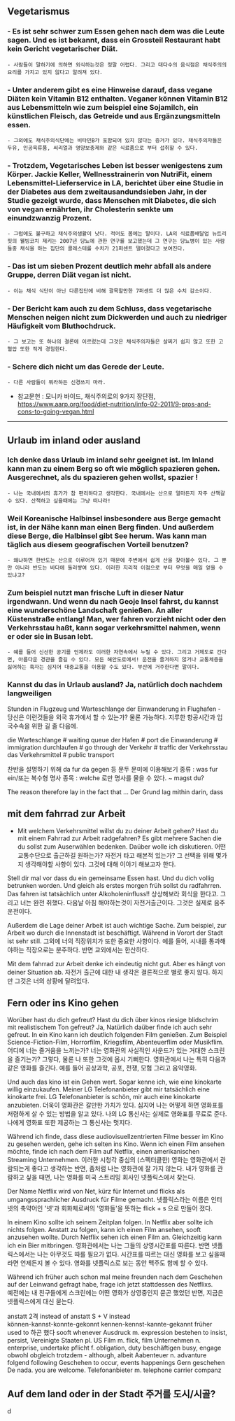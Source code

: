 
## Vegetarismus

### - Es ist sehr schwer zum Essen gehen nach dem was die Leute sagen. Und es ist bekannt, dass ein Grossteil Restaurant habt kein Gericht vegetarischer Diät. 
    - 사람들이 말하기에 의하면 외식하는것은 정말 어렵다. 그리고 대다수의 음식점은 채식주의의 요리를 가지고 있지 않다고 알려져 있다.

### - Unter anderem gibt es eine Hinweise darauf, dass vegane Diäten kein Vitamin B12 enthalten. Veganer können Vitamin B12 aus Lebensmitteln wie zum beispiel eine Sojamilch, ein künstlichen Fleisch, das Getreide und aus Ergänzungsmitteln essen. 
    - 그외에도 채식주의식단에는 비타민B가 포함되어 있지 않다는 증거가 있다. 채식주의자들은 두유, 인공육류품, 씨리얼과 영양보충제와 같은 식료품으로 부터 섭취할 수 있다.

### - Trotzdem, Vegetarisches Leben ist besser wenigestens zum Körper. Jackie Keller, Wellnesstrainerin von NutriFit, einem Lebensmittel-Lieferservice in LA, berichtet über eine Studie in der Diabetes aus dem zweitausandundsieben Jahr,  in der Studie gezeigt wurde, dass Menschen mit Diabetes, die sich von vegan ernährten, ihr Cholesterin senkte um einundzwanzig Prozent. 
    - 그럼에도 불구하고 채식주의생활이 낫다. 적어도 몸에는 말이다. LA의 식료품배달업 뉴트리핏의 웰빙코치 제키는 2007년 당뇨에 관한 연구를 보고했는데 그 연구는 당뇨병이 있는 사람들중 채식을 하는 집단의 콜레스테롤 수치가 21퍼센트 떨어졌다고 보여진다.

### - Das ist um sieben Prozent deutlich mehr abfall als andere Gruppe, derren Diät vegan ist nicht.
    - 이는 채식 식단이 아닌 다른집단에 비해 괄목할만한 7퍼센트 더 많은 수치 감소이다.

### - Der Bericht kam auch zu dem Schluss, dass vegetarische Menschen  neigen nicht zum Dickwerden und auch zu niedriger Häufigkeit vom Bluthochdruck.
    - 그 보고는 또 하나의 결론에 이르렀는데 그것은 채식주의자들은 살찌기 쉽지 않고 또한 고혈압 또한 적게 경험한다.

### - Schere dich nicht um das Gerede der Leute.
    - 다른 사람들이 뭐라하든 신경쓰지 마라.

- 참고문헌 : 모니카 바이드, 채식주의로의 9가지 장단점, https://www.aarp.org/food/diet-nutrition/info-02-2011/9-pros-and-cons-to-going-vegan.html

---

## Urlaub im inland oder ausland
### Ich denke dass Urlaub im inland sehr geeignet ist. Im Inland kann man zu einem Berg so oft wie möglich spazieren gehen. Ausgerechnet, als du spazieren gehen wollst, spazier !
    - 나는 국내에서의 휴가가 참 편리하다고 생각한다. 국내에서는 산으로 얼마든지 자주 산책갈 수 있다. 산책하고 싶을때에는 그냥 떠나라! 

### Weil Koreanische Halbinsel insbesondere aus Berge gemacht ist, in der Nähe kann man einen Berg finden. Und außerdem diese Berge, die Halbinsel gibt See herum. Was kann man täglich aus diesem geografischen Vorteil benutzen?
    - 왜냐하면 한반도는 산으로 이루어져 있기 때문에 주변에서 쉽게 산을 찾아볼수 있다. 그 뿐만 아니라 반도는 바다에 둘러쌓여 있다. 이러한 지리적 이점으로 부터 무엇을 매일 얻을 수 있냐고?

### Zum beispiel nutzt man frische Luft in dieser Natur irgendwann. Und wenn du nach Geoje Insel fahrst, du kannst eine wunderschöne Landschaft genießen. An aller Küstenstraße entlang! Man, wer fahren vorzieht nicht oder den Verkehrsstau haßt, kann sogar verkehrsmittel nahmen, wenn er oder sie in Busan lebt. 
    - 예를 들어 신선한 공기를 언제라도 이러한 자연속에서 누릴 수 있다. 그리고 거제도로 간다면, 아름다운 경관을 즐길 수 있다. 모든 해안도로에서! 운전을 즐겨하지 않거나 교통체증을 싫어하는 혹자는 심지어 대중교통을 이용할 수도 있다. 부산에 거주한다면 말이다.

### Kannst du das in Urlaub ausland? Ja, natürlich doch nachdem langweiligen  
Stunden in Flugzeug und Warteschlange der Einwanderung in Flughafen
    - 당신은 이런것들을 외국 휴가에서 할 수 있는가? 물론 가능하다. 지루한 항공시간과 입국수속을 위한 길 줄 다음에.



die Warteschlange # waiting queue
der Hafen # port
die Einwanderung # immigration
durchlaufen # go through 
der Verkehr # traffic
der Verkehrsstau
das Verkehrsmittel # public transport

찬반을 설명하기 위해 da fur da gegen 등 문두 문미에 이용해보기
종류 : was fur ein/또는 복수형 명사
종목 : welche 로만 명사를 물을 수 있다.
~ magst du?

The reason therefore lay in the fact that ...	Der Grund lag mithin darin, dass


## mit dem fahrrad zur Arbeit
- Mit welchem Verkehrsmittel willst du zu deiner Arbeit gehen? Hast du mit einem Fahrrad zur Arbeit radgefahren? Es gibt mehrere Sachen die du sollst zum Auserwählen bedenken. Daüber wolle ich diskutieren.
어떤 교통수단으로 출근하길 원하는가? 자전거 타고 해본적 있는가? 그 선택을 위해 몇가지 생각해야할 사항이 있다. 그것에 대해 이야기 해보고자 한다.

Stell dir mal vor dass du ein gemeinsame Essen hast. Und du dich vollig betrunken worden. Und gleich als erstes morgen früh sollst du radfahrren. Das fahren ist tatsächlich unter Alkoholeninfluss!! 
상상해보라 회식을 한다고. 그리고 너는 완전 취했다. 다음날 아침 해야하는것이 자전거출근이다. 그것은 실제로 음주운전이다. 

Außerdem die Lage deiner Arbeit ist auch wichtige Sache. Zum beispiel, zur Arbeit wo durch die Innenstadt ist beschäftigt. Während in Vorort der Stadt ist sehr still. 
그외에 너의 직장위치가 또한 중요한 사항이다. 예를 들어, 시내를 통과해야하는 직장으로는 분주하다. 반면 교외에서는 한산하다.

Mit dem fahrrad zur Arbeit denke ich eindeutig nicht gut. Aber es hängt von deiner Situation ab.
자전거 출근에 대한 내 생각은 결론적으로 별로 좋지 않다. 하지만 그것은 너의 상황에 달려있다.


## Fern oder ins Kino gehen
Worüber hast du dich gefreut? Hast du dich über kinos riesige blidschrim mit realistischem Ton gefreut? Ja, Natürlich daüber finde ich auch sehr gefreut. In ein Kino kann ich deutlich folgenden Film genießen. Zum Beispiel Science-Fiction-Film,  Horrorfilm, Kriegsfilm, Abenteuerflim oder Musikflim.
어디에 너는 즐거움을 느끼는가? 너는 영화관의 사실적인 사운드가 있는 거대한 스크린을 즐기는가? 그렇다, 물론 나 또한 그것에 몹시 기뻐한다. 영화관에서 나는 특히 다음과 같은 영화를 즐긴다. 예를 들어 공상과학, 공포, 전쟁, 모험 그리고 음악영화.

Und auch das kino ist ein Gehen wert. Sogar kenne ich, wie eine kinokarte willig einzukaufen. Meiner LG Telefonanbieter gibt mir tatsächlich eine kinokarte frei. LG Telefonanbieter is schön,  mir auch eine kinokarte anzubieten. 
더욱이 영화관은 갈만한 가치가 있다. 심지어 나는 어떻게 하면 영화표를 저렴하게 살 수 있는 방법을 알고 있다. 나의 LG 통신사는 실제로 영화표를 무료로 준다. 나에게 영화표 또한 제공하는 그 통신사는 멋지다. 

Während ich finde, dass diese audiovisuellzentrierten Filme besser im Kino zu gesehen werden, gehe ich selten ins Kino. Wenn ich einen Film ansehen möchte, finde ich nach dem Film auf Netflix, einen amerikanischen Streaming Unternehmen. 
이러한 시청각 중심의 (스펙터클한) 영화는 영화관에서 관람되는게 좋다고 생각하는 반면, 좀처럼 나는 영화관에 잘 가지 않는다. 내가 영화를 관람하고 싶을 때면, 나는 영화를 미국 스트리밍 회사인 넷플릭스에서 찾는다.

Der Name Netflix wird von Net, kürz für Internet und flicks als umgangssprachlicher Ausdruck für Filme gemacht.
넷플릭스라는 이름은 인터넷의 축약어인 '넷'과 회화체로써의 '영화들'을 뜻하는 flick + s 으로 만들어 졌다.

In einem Kino sollte ich seinem Zeitplan folgen. In Netflix aber sollte ich nichts folgen. Anstatt zu folgen, kann ich einen Film ansehen, sooft anzusehen wollte. 
Durch Netflix sehen ich einen Film an. Gleichzeitig kann ich ein Bier mitbringen.
영화관에서는 나는 그들의 상영시간표를 따른다. 반면 넷플릭스에서는 나는 아무것도 따를 필요가 없다. 시간표를 따르는 대신 영화를 보고 싶을때라면 언제든지 볼 수 있다. 영화를 넷플릭스로 보는 동안 맥주도 함께 할 수 있다.

Während ich früher auch schon mal meine freunden nach dem Geschehen auf der Leinwand gefragt habe, frage ich jetzt stattdessen des Netflixs.  
예전에는 내 친구들에게 스크린에는 어떤 영화가 상영중인지 묻곤 했었던 반면,  지금은 넷플릭스에게 대신 묻는다.

anstatt 2격     instead of
anstatt S + V   instead   
können-kannst-konnte-gekonnt
kennen-kennst-kannte-gekannt
früher      used to 하곤 했다
sooft       whenever
Ausdruck        m. expression
bestehen    to insist, persist, 
Vereinigte Staaten pl. US
Film        m. flick, film
Unternehmen n. enterprise, undertake
pflicht     f. obligation, duty
beschäftigen    busy, engage
obwohl obgleich trotzdem  -  although, albeit
Aabenteuer n. advanture
folgend         following
Geschehen       to occur, events happenings
Gern geschehen  De nada. you are welcome.
Telefonanbieter m. telephone carrier companz

## Auf dem land oder in der Stadt 주거를 도시/시골?
d


